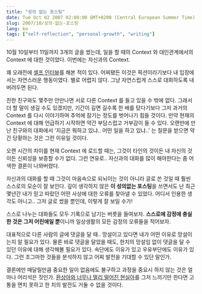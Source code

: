 ```yaml
---
title: "성의 없는 포스팅"
date: Tue Oct 02 2007 02:00:00 GMT+0200 (Central European Summer Time)
slug: 2007/10/성의-없는-포스팅
lang: ko
tags: ["self-reflection", "personal-growth", "writing"]
---
```


10월 10일부터 11일까지 3개의 글을 썼는데, 일을 할 때의 Context 와 대인관계에서의 Context 에 대한 것이었다.
이번에는 자신과의 Context.

꽤 오래전에 [셀프 인터뷰](http://web.archive.org/web/20040603004350/www.xrath.com/introduce.jsp)를 해본 적이 있다.
어찌됐든 이것은 픽션이라기보다 내 입장에서는 자연스러운 행동이였다. 
별로 어렵지 않다. 그냥 자연스럽게 스스로 대화하도록 내버려두면 된다. 

친한 친구와도 몇주만 안만나면 서로 다른 Context 를 들고 있을 수 밖에 없다. 
그래서 더 할 말이 생길 수도 있겠지만, 기간이 길면 길수록 한 배를 탔다기보다 그저 과거의 Context 를 다시 이야기하며 추억에 잠기는 정도를 벗어나기 힘들 것이다. 만약 현재의 Context 에 대해 언급하기 시작하면 약간 부담스럽고 거부감이 들 수 있다. 오랜만에 만난 친구와의 대화에서 '지금은 뭐하고 있냐.. 어떤 일을 하고 있냐..' 는 질문을 받으면 약간 당황하는 것은 그런 이유일 것이다. 

오랜 시간의 차이를 현재 Context 에 로드할 때는, 그것이 타인의 것이든 내 자신의 것이든 신뢰성을 보증할 수가 없다.
그런 연유로.. 자신과의 대화를 많이 해야한다는 좀 어색한 결론이 나와버렸다.

자신과의 대화를 할 때 그것이 마음속으로 되뇌이는 것이 아니라 글로 쓴 것일 때 훨씬 스스로의 모순이 잘 보인다.
깊이 생각하지 않은 **이 성의없는 포스팅**을 쓰면서도 난 최근 몇년간 내가 믿고 따랐던 어떤 사상에 대한 오류를 찾아낼 수 있었다. 어디서 인용한 생각도 아니고.. 그저 글로 썼을 뿐인데, 이렇게 잘 보일 수가!

스스로 나누는 대화들도 모두 기록으로 남기는 버릇을 들여보자.
**스스로에 감정에 충실한 것은 그저 어린애일 뿐**이니까  일상생활의 모든 감정의 오류들을 적어보자. 

대표적으로 다른 사람의 글에 댓글을 달 때.. 망설이고 있다면 내가 어떤 이유로 망설이는지 알 필요가 있다.
물론 바로 댓글을 달았을 때도, 한치의 망설임 없이 댓글을 달 수 있던 이유에 대해 생각해볼 필요가 있다. 
속단에도 이유가 있고 우유부단에도 이유가 있다. 그런 조그마한 것들을 분석하지 않고 어찌 발전을 기대할 수 있단 말인가. 

결론에만 매달릴만큼 중요한 일이 없음에도 불구하고 과정을 중요시 하지 않는 것은 얼마나 어리석은 짓인가.
[환상아와 너무나 멀리 떨어진 현실아](/2007/10/환상아幻想我와-현실아現實我)를 그저 느끼기만 한다면 고통을 면치 못하고 한 치의 발전도 거둘 수 없을 것이다.
